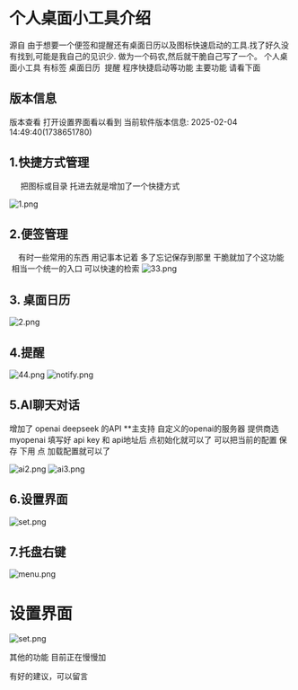 # 个人桌面小工具介绍
源自 由于想要一个便签和提醒还有桌面日历以及图标快速启动的工具.找了好久没有找到,可能是我自己的见识少.
做为一个码农,然后就干脆自己写了一个。
个人桌面小工具 有标签 桌面日历  提醒 程序快捷启动等功能
主要功能 请看下面

## 版本信息
版本查看 打开设置界面看以看到 
当前软件版本信息: 2025-02-04 14:49:40(1738651780)
## 
## 1.快捷方式管理
     把图标或目录 托进去就是增加了一个快捷方式

![1.png](./img/1.png)


## 2.便签管理
    有时一些常用的东西 用记事本记着 多了忘记保存到那里 干脆就加了个这功能  相当一个统一的入口 可以快速的检索
![33.png](./img/33.png)


## 3. 桌面日历
![2.png](./img/2.png)

## 4.提醒
![44.png](./img/44.png)
![notify.png](./img/notify.png)


## 5.AI聊天对话
增加了 openai   deepseek 的API
**主支持 自定义的openai的服务器 提供商选 myopenai
填写好 api key 和 api地址后 点初始化就可以了
可以把当前的配置 保存 下用 点 加载配置就可以了

![ai2.png](./img/ai2.png)
![ai3.png](./img/ai3.png)



## 6.设置界面

![set.png](./img/set.png)

## 7.托盘右键
![menu.png](./img/menu.png)





# 设置界面

![set.png](./img/set.png)



其他的功能 目前正在慢慢加

有好的建议，可以留言

